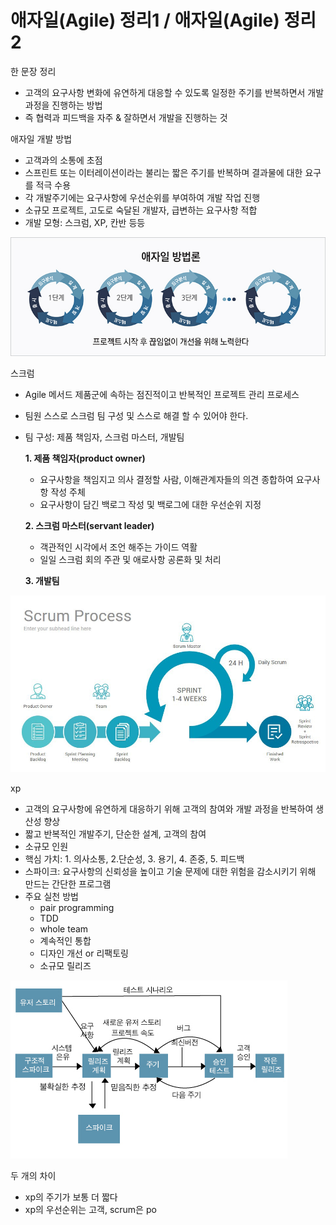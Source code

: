 # 애자일(Agile) 정리1 / 애자일(Agile) 정리2

한 문장 정리

- 고객의 요구사항 변화에 유연하게 대응할 수 있도록 일정한 주기를 반복하면서 개발과정을 진행하는 방법
- 즉 협력과 피드백을 자주 & 잘하면서 개발을 진행하는 것

애자일 개발 방법

- 고객과의 소통에 초점
- 스프린트 또는 이터레이션이라는 불리는 짧은 주기를 반복하며 결과물에 대한 요구를 적극 수용
- 각 개발주기에는 요구사항에 우선순위를 부여하여 개발 작업 진행
- 소규모 프로젝트, 고도로 숙달된 개발자, 급변하는 요구사항 적합
- 개발 모형: 스크럼, XP, 칸반 등등

![image_1](./agile/agile_1.png)

스크럼

- Agile 메서드 제품군에 속하는 점진적이고 반복적인 프로젝트 관리 프로세스
- 팀원 스스로 스크럼 팀 구성 및 스스로 해결 할 수 있어야 한다.
- 팀 구성: 제품 책임자, 스크럼 마스터, 개발팀

    **1. 제품 책임자(product owner)**

    - 요구사항을 책임지고 의사 결정할 사람, 이해관계자들의 의견 종합하여 요구사항 작성 주체
    - 요구사항이 담긴 백로그 작성 및 백로그에 대한 우선순위 지정

    **2. 스크럼 마스터(servant leader)**

    - 객관적인 시각에서 조언 해주는 가이드 역활
    - 일일 스크럼 회의 주관 및 애로사항 공론화 및 처리

    **3. 개발팀**

![image_2](./agile/agile_2.png)

xp

- 고객의 요구사항에 유연하게 대응하기 위해 고객의 참여와 개발 과정을 반복하여 생산성 향상
- 짧고 반복적인 개발주기, 단순한 설계, 고객의 참여
- 소규모 인원
- 핵심 가치: 1. 의사소통, 2.단순성, 3. 용기, 4. 존중, 5. 피드백
- 스파이크: 요구사항의 신뢰성을 높이고 기술 문제에 대한 위험을 감소시키기 위해 만드는 간단한 프로그램
- 주요 실천 방법
    - pair programming
    - TDD
    - whole team
    - 계속적인 통합
    - 디자인 개선 or 리팩토링
    - 소규모 릴리즈

![image_3](./agile/agile_3.png)

두 개의 차이

- xp의 주기가 보통 더 짧다
- xp의 우선순위는 고객, scrum은 po